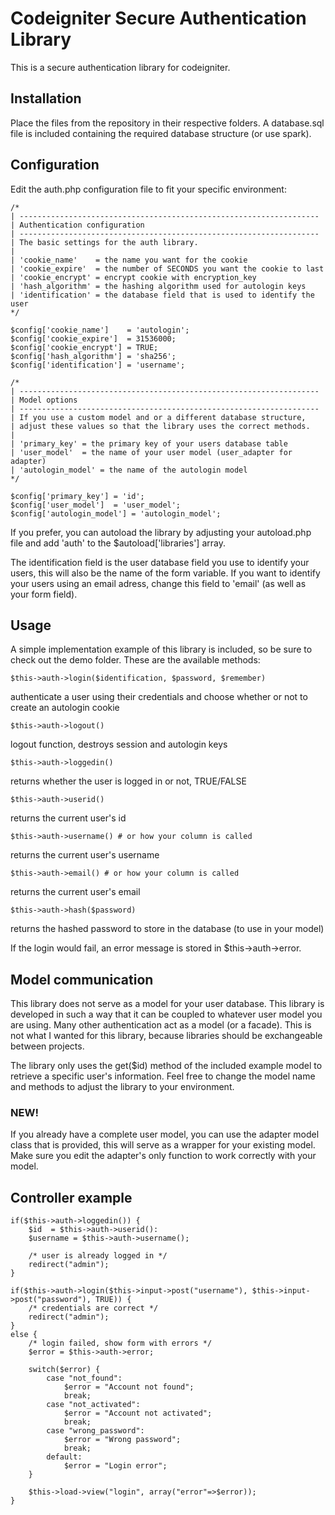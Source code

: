Codeigniter Secure Authentication Library
=========================================

This is a secure authentication library for codeigniter.

Installation
------------

Place the files from the repository in their respective folders. A database.sql file is included containing the required database structure (or use spark).

Configuration
-------------

Edit the auth.php configuration file to fit your specific environment:

    /*
	| -------------------------------------------------------------------
	| Authentication configuration
	| -------------------------------------------------------------------
	| The basic settings for the auth library.
	|
	| 'cookie_name'	   = the name you want for the cookie
	| 'cookie_expire'  = the number of SECONDS you want the cookie to last
	| 'cookie_encrypt' = encrypt cookie with encryption_key
	| 'hash_algorithm' = the hashing algorithm used for autologin keys
	| 'identification' = the database field that is used to identify the user
	*/

	$config['cookie_name']    = 'autologin';
	$config['cookie_expire']  = 31536000;
	$config['cookie_encrypt'] = TRUE;
	$config['hash_algorithm'] = 'sha256';
	$config['identification'] = 'username';

	/*
	| -------------------------------------------------------------------
	| Model options
	| -------------------------------------------------------------------
	| If you use a custom model and or a different database structure, 
	| adjust these values so that the library uses the correct methods.
	|
	| 'primary_key'	= the primary key of your users database table
	| 'user_model'	= the name of your user model (user_adapter for adapter)
	| 'autologin_model' = the name of the autologin model
	*/

	$config['primary_key'] = 'id';
	$config['user_model']  = 'user_model';
	$config['autologin_model'] = 'autologin_model';

If you prefer, you can autoload the library by adjusting your autoload.php file and add 'auth' to the $autoload['libraries'] array.

The identification field is the user database field you use to identify your users, this will also be the name of the form variable. If you want to identify your users using an email adress, change this field to 'email' (as well as your form field).
	
Usage
-----

A simple implementation example of this library is included, so be sure to check out the demo folder. These are the available methods:

    $this->auth->login($identification, $password, $remember)
authenticate a user using their credentials and choose whether or not to create an autologin cookie
	
    $this->auth->logout()
logout function, destroys session and autologin keys

    $this->auth->loggedin()
returns whether the user is logged in or not, TRUE/FALSE

    $this->auth->userid()
returns the current user's id

    $this->auth->username() # or how your column is called
returns the current user's username

    $this->auth->email() # or how your column is called
returns the current user's email

    $this->auth->hash($password)
returns the hashed password to store in the database (to use in your model)

If the login would fail, an error message is stored in $this->auth->error.

Model communication
-------------------

This library does not serve as a model for your user database. This library is developed in such a way that it can be coupled to whatever user model you are using. Many other authentication act as a model (or a facade). This is not what I wanted for this library, because libraries should be exchangeable between projects.

The library only uses the get($id) method of the included example model to retrieve a specific user's information. Feel free to change the model name and methods to adjust the library to your environment.

### NEW! ####
If you already have a complete user model, you can use the adapter model class that is provided, this will serve as a wrapper for your existing model. Make sure you edit the adapter's only function to work correctly with your model.

Controller example
------------------

	if($this->auth->loggedin()) {
		$id  = $this->auth->userid():
		$username = $this->auth->username();
	
		/* user is already logged in */
		redirect("admin");
	}
		 
	if($this->auth->login($this->input->post("username"), $this->input->post("password"), TRUE)) {
		/* credentials are correct */
		redirect("admin");
	}
	else {
		/* login failed, show form with errors */
		$error = $this->auth->error;
		 
		switch($error) {
			case "not_found":
				$error = "Account not found";
				break;
			case "not_activated":
				$error = "Account not activated";
				break;
			case "wrong_password":
				$error = "Wrong password";
				break;
			default:
				$error = "Login error";
		}
		 
		$this->load->view("login", array("error"=>$error));
	}